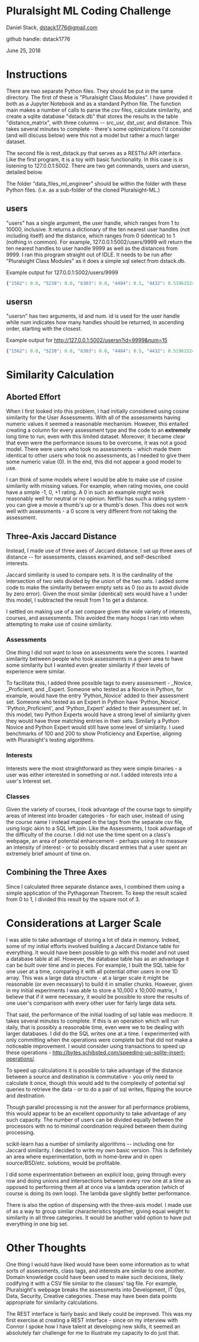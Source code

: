 # Pluralsight ML Coding Challenge
Daniel Stack, dstack1776@gmail.com 

github handle: dstack1776

June 25, 2018

# Instructions

There are two separate Python files. They should be put in the same directory. The first of these is "Pluralsight Class Modules". I have provided it both as a Jupyter Notebook and as a standard Python file. The function main makes a number of calls to parse the csv files, calculate similarity, and create a sqlite database "dstack.db" that stores the results in the table "distance\_matrix", with three columns -- src\_usr, dst\_usr, and distance. This takes several minutes to complete - there's some optimizations I'd consider (and will discuss below) were this not a model but rather a much larger dataset.

The second file is rest\_dstack.py that serves as a RESTful API interface. Like the first program, it is a toy with basic functionality. In this case is is listening to 127.0.0.1:5002. There are two get commands, users and usersn, detailed below.

The folder "data\_files\_ml\_engineer" should be within the folder with these Python files. (i.e. as a sub-folder of the cloned Pluralsight-ML.)

## users
"users" has a single argument, the user handle, which ranges from 1 to 10000, inclusive. It returns a dictionary of the ten nearest user handles (not including itself) and the distance, which ranges from 0 (identical) to 1 (nothing in common). For example, 127.0.0.1:5002/users/9999 will return the ten nearest handles to user handle 9999 as well as the distances from 9999. I ran this program straight out of IDLE. It needs to be run after "Pluralsight Class Modules" as it does a simple sql select from dstack.db.

Example output for 127.0.0.1:5002/users/9999

```python
{"1562": 0.0, "5238": 0.0, "6303": 0.0, "4484": 0.5, "4432": 0.5196152422706632, "906": 0.5204164998665332, "2200": 0.5443310539518175, "3605": 0.5446711546122731, "5071": 0.5608545472127794, "453": 0.5773502691896258}
```

## usersn
"usersn" has two arguments, id and num. id is used for the user handle while num indicates how many handles should be returned, in ascending order, starting with the closest.

Example output for http://127.0.0.1:5002/usersn?id=9999&num=15
```python
{"1562": 0.0, "5238": 0.0, "6303": 0.0, "4484": 0.5, "4432": 0.5196152422706632, "906": 0.5204164998665332, "2200": 0.5443310539518175, "3605": 0.5446711546122731, "5071": 0.5608545472127794, "453": 0.5773502691896258, "637": 0.5773502691896258, "2754": 0.5773502691896258, "5411": 0.5773502691896258, "6188": 0.5773502691896258, "7688": 0.5773502691896258}
```


# Similarity Calculation
## Aborted Effort
When I first looked into this problem, I had initially considered using cosine similarity for the User Assessments. With all of the assessments having numeric values it seemed a reasonable mechanism. However, this entailed creating a column for every assessment type and the code to an **extremely** long time to run, even with this limited dataset. Moreover, it became clear that even were the performance issues to be overcome, it was not a good model. There were users who took no assessments - which made them identical to other users who took no assessments, as I needed to give them some numeric value (0). In the end, this did not appear a good model to use.

I can think of some models where I would be able to make use of cosine similarity with missing values. For example, when rating movies, one could have a simple -1, 0, +1 rating. A 0 in such an example might work reasonably well for neutral or no opinion. Netflix has such a rating system - you can give a movie a thumb's up or a thumb's down. This does not work well with assessments - a 0 score is very different from not taking the assessment.

## Three-Axis Jaccard Distance
Instead, I made use of three axes of Jaccard distance. I set up three axes of distance -- for assessments, classes examined, and self-described interests.

Jaccard similarity is used to compare sets. It is the cardinality of the intersection of two sets divided by the union of the two sets. I added some code to make the similarity between empty sets as 0 (so as to avoid divide by zero error). Given the most similar (identical) sets would have a 1 under this model, I subtracted the result from 1 to get a distance.

I settled on making use of a set compare given the wide variety of interests, courses, and assessments. This avoided the many hoops I ran into when attempting to make use of cosine similarity.

### Assessments
One thing I did not want to lose on assessments were the scores. I wanted similarity between people who took assessments in a given area to have some similarity but I wanted even greater similarity if their levels of experience were similar. 

To facilitate this, I added three possible tags to every assessment - \_Novice, \_Proficient, and \_Expert. Someone who tested as a Novice in Python, for example, would have the entry 'Python\_Novice' added to their assessment set. Someone who tested as an Expert in Python have 'Python\_Novice', 'Python\_Proficient', and 'Python\_Expert' added to their assessment set. In this model, two Python Experts would have a strong level of similarity given they would have three matching entries in their sets. Similarly a Python Novice and Python Expert would still have some level of similarity. I used benchmarks of 100 and 200 to show Proficiency and Expertise, aligning with Pluralsight's testing algorithms.

### Interests
Interests were the most straightforward as they were simple binaries - a user was either interested in something or not. I added interests into a user's Interest set.

### Classes
Given the variety of courses, I took advantage of the course tags to simplify areas of interest into broader categories - for each user, instead of using the course name I instead mapped in the tags from the separate csv file, using logic akin to a SQL left join. Like the Assessments, I took advantage of the difficulty of the course. I did not use the time spent on a class's webpage, an area of potential enhancement - perhaps using it to measure an intensity of interest - or to possibly discard entries that a user spent an extremely brief amount of time on.

## Combining the Three Axes
Since I calculated three separate distance axes, I combined them using a simple application of the Pythagorean Theorem. To keep the result scaled from 0 to 1, I divided this result by the square root of 3. 


# Considerations at Larger Scale

I was able to take advantage of storing a lot of data in memory. Indeed, some of my initial efforts involved building a Jaccard Distance table for everything. It would have been possible to go with this model and not used a database table at all. However, the database table has as an advantage it can be built over time and in pieces. For example, I built the SQL table for one user at a time, comparing it with all potential other users in one 1D array. This was a large data structure - at a larger scale it might be reasonable (or even necessary) to build it in smaller chunks. However, given in my initial experiments I was able to store a 10,000 x 10,000 matrix, I believe that if it were necessary, it would be possible to store the results of one user's comparison with every other user for fairly large data sets.

That said, the performance of the initial loading of sql table was mediocre. It takes several minutes to complete. If this is an operation which will run daily, that is possibly a reasonable time, even were we to be dealing with larger databases. I did do the SQL writes one at a time. I experimented with only committing when the operations were complete but that did not make a noticeable improvement. I would consider using transactions to speed up these operations - http://bytes.schibsted.com/speeding-up-sqlite-insert-operations/.

To speed up calculations it is possible to take advantage of the distance between a source and destination is commutative - you only need to calculate it once, though this would add to the complexity of potential sql queries to retrieve the data - or to do a pair of sql writes, flipping the source and destination. 

Though parallel processing is not the answer for all performance problems, this would appear to be an excellent opportunity to take advantage of any such capacity. The number of users can be divided equally between the  processors with no to minimal coordination required between them during processing.

scikit-learn has a number of similarity algorithms -- including one for Jaccard similarity. I decided to write my own basic version. This is definitely an area where experimentation, both in home-brew and in open source/BSD/etc. solutions, would be profitable.

I did some experimentation between an explicit loop, going through every row and doing unions and intersections between every row one at a time as opposed to performing them all at once via a lambda operation (which of course is doing its own loop). The lambda gave slightly better performance.

There is also the option of dispensing with the three-axis model. I made use of as a way to group similar characteristics together, giving equal weight to similarity in all three categories. It would be another valid option to have put everything in one big set.

# Other Thoughts

One thing I would have liked would have been some information as to what sorts of assessments, class tags, and interests are similar to one another. Domain knowledge could have been used to make such decisions, likely codifying it with a CSV file similar to the classes' tag file.  For example, Pluralsight's webpage breaks the assessments into Development, IT Ops, Data, Security, Creative categories. These may have been data points appropriate for similarity calculations.

The REST interface is fairly basic and likely could be improved. This was my first exercise at creating a REST interface - since on my interview with Connor I spoke how I have talent at developing new skills, it seemed an absolutely fair challenge for me to illustrate my capacity to do just that.